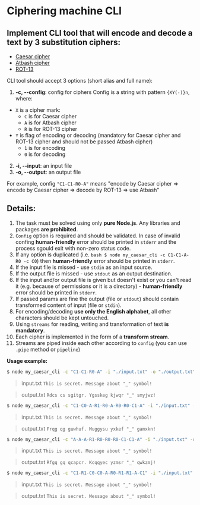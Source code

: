 # Ciphering machine CLI

## Implement CLI tool that will encode and decode a text by 3 substitution ciphers:
* [Caesar cipher](https://en.wikipedia.org/wiki/Caesar_cipher)
* [Atbash cipher](https://en.wikipedia.org/wiki/Atbash)
* [ROT-13](https://en.wikipedia.org/wiki/ROT13)

CLI tool should accept 3 options (short alias and full name):

1.  **-c, --config**: config for ciphers
Config is a string with pattern `{XY(-)}n`, where:
  * `X` is a cipher mark:
    * `C` is for Caesar cipher
    * `A` is for Atbash cipher
    * `R` is for ROT-13 cipher
  * `Y` is flag of encoding or decoding (mandatory for Caesar cipher and ROT-13 cipher and should not be passed Atbash cipher)
    * `1` is for encoding
    * `0` is for decoding
2.  **-i, --input**: an input file
3.  **-o, --output**: an output file

For example, config `"C1-C1-R0-A"` means "encode by Caesar cipher => encode by Caesar cipher => decode by ROT-13 => use Atbash"

## Details:

1. The task must be solved using only **pure Node.js**. Any libraries and packages **are prohibited**.
2. `Config` option is required and should be validated. In case of invalid confing **human-friendly** error should be printed in `stderr` and the process sgould exit with non-zero status code.
3. If any option is duplicated (i.e. `bash $ node my_caesar_cli -c C1-C1-A-R0 -c C0`) then **human-friendly** error should be printed in `stderr`.
4. If the input file is missed - use `stdin` as an input source.
5. If the output file is missed - use `stdout` as an output destination.
6. If the input and/or output file is given but doesn't exist or you can't read it (e.g. because of permissions or it is a directory) - **human-friendly** error should be printed in `stderr`.
7. If passed params are fine the output (file or `stdout`) should contain transformed content of input (file or `stdin`).
8. For encoding/decoding **use only the English alphabet**, all other characters should be kept untouched.
9. Using `streams` for reading, writing and transformation of text **is mandatory**.
10. Each cipher is implemented in the form of a **transform stream**.
11. Streams are piped inside each other according to `config` (you can use `.pipe` method or `pipeline`)

**Usage example:**  

```bash
$ node my_caesar_cli -c "C1-C1-R0-A" -i "./input.txt" -o "./output.txt"
```

> input.txt
> `This is secret. Message about "_" symbol!`

> output.txt
> `Rdcs cs sgitgr. Ygsskeg kjwqr "_" smyjwz!`

```bash
$ node my_caesar_cli -c "C1-C0-A-R1-R0-A-R0-R0-C1-A" -i "./input.txt" -o "./output.txt"
```

> input.txt
> `This is secret. Message about "_" symbol!`

> output.txt
> `Frqg qg guwhuf. Muggysu yxkef "_" gamxkn!`

```bash
$ node my_caesar_cli -c "A-A-A-R1-R0-R0-R0-C1-C1-A" -i "./input.txt" -o "./output.txt"
```

> input.txt
> `This is secret. Message about "_" symbol!`

> output.txt
> `Rfgq gq qcapcr. Kcqqyec yzmsr "_" qwkzmj!`

```bash
$ node my_caesar_cli -c "C1-R1-C0-C0-A-R0-R1-R1-A-C1" -i "./input.txt" -o "./output.txt"
```

> input.txt
> `This is secret. Message about "_" symbol!`

> output.txt
> `This is secret. Message about "_" symbol!`

